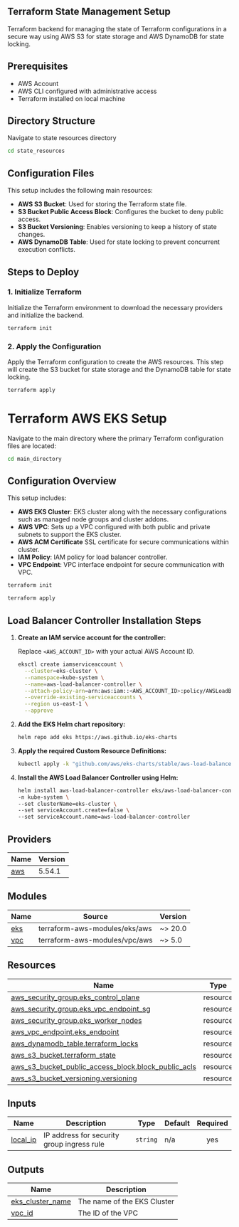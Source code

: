 <!-- BEGIN_TF_DOCS -->

## Terraform State Management Setup

Terraform backend for managing the state of Terraform configurations in a secure way using AWS S3 for state storage and AWS DynamoDB for state locking.

## Prerequisites

- AWS Account
- AWS CLI configured with administrative access
- Terraform installed on  local machine

## Directory Structure

Navigate to state resources directory
```sh
cd state_resources
```

## Configuration Files

This setup includes the following main resources:

- **AWS S3 Bucket**: Used for storing the Terraform state file.
- **S3 Bucket Public Access Block**: Configures the bucket to deny public access.
- **S3 Bucket Versioning**: Enables versioning to keep a history of state changes.
- **AWS DynamoDB Table**: Used for state locking to prevent concurrent execution conflicts.

## Steps to Deploy

### 1. Initialize Terraform

Initialize the Terraform environment to download the necessary providers and initialize the backend.

```sh
terraform init
```

### 2. Apply the Configuration

Apply the Terraform configuration to create the AWS resources. This step will create the S3 bucket for state storage and the DynamoDB table for state locking.

```sh
terraform apply
```


# Terraform AWS EKS Setup
Navigate to the main directory where the primary Terraform configuration files are located:

```sh
cd main_directory
```

## Configuration Overview

This setup includes:

- **AWS EKS Cluster**: EKS cluster along with the necessary configurations such as managed node groups and cluster addons.
- **AWS VPC**: Sets up a VPC configured with both public and private subnets to support the EKS cluster.
- **AWS ACM Certificate** SSL certificate for secure communications within cluster.
- **IAM Policy**: IAM policy for load balancer controller.
- **VPC Endpoint**: VPC interface endpoint for secure communication with VPC.


```sh
terraform init
```
```sh
terraform apply
```
## Load Balancer Controller Installation Steps

1. **Create an IAM service account for the controller:**

   Replace `<AWS_ACCOUNT_ID>` with your actual AWS Account ID.

   ```bash
   eksctl create iamserviceaccount \
     --cluster=eks-cluster \
     --namespace=kube-system \
     --name=aws-load-balancer-controller \
     --attach-policy-arn=arn:aws:iam::<AWS_ACCOUNT_ID>:policy/AWSLoadBalancerControllerPolicy \
     --override-existing-serviceaccounts \
     --region us-east-1 \
     --approve


2. **Add the EKS Helm chart repository:**

   ```bash 
   helm repo add eks https://aws.github.io/eks-charts

3. **Apply the required Custom Resource Definitions:**

   ```bash 
   kubectl apply -k "github.com/aws/eks-charts/stable/aws-load-balancer-controller//crds?ref=master"

3. **Install the AWS Load Balancer Controller using Helm:**

   ```bash
   helm install aws-load-balancer-controller eks/aws-load-balancer-controller \
   -n kube-system \
   --set clusterName=eks-cluster \
   --set serviceAccount.create=false \
   --set serviceAccount.name=aws-load-balancer-controller

## Providers

| Name | Version |
|------|---------|
| <a name="provider_aws"></a> [aws](#provider\_aws) | 5.54.1 |

## Modules

| Name | Source | Version |
|------|--------|---------|
| <a name="module_eks"></a> [eks](#module\_eks) | terraform-aws-modules/eks/aws | ~> 20.0 |
| <a name="module_vpc"></a> [vpc](#module\_vpc) | terraform-aws-modules/vpc/aws | ~> 5.0 |

## Resources

| Name | Type |
|------|------|
| [aws_security_group.eks_control_plane](https://registry.terraform.io/providers/hashicorp/aws/latest/docs/resources/security_group) | resource |
| [aws_security_group.eks_vpc_endpoint_sg](https://registry.terraform.io/providers/hashicorp/aws/latest/docs/resources/security_group) | resource |
| [aws_security_group.eks_worker_nodes](https://registry.terraform.io/providers/hashicorp/aws/latest/docs/resources/security_group) | resource |
| [aws_vpc_endpoint.eks_endpoint](https://registry.terraform.io/providers/hashicorp/aws/latest/docs/resources/vpc_endpoint) | resource |
| [aws_dynamodb_table.terraform_locks](https://registry.terraform.io/providers/hashicorp/aws/latest/docs/resources/dynamodb_table) | resource |
| [aws_s3_bucket.terraform_state](https://registry.terraform.io/providers/hashicorp/aws/latest/docs/resources/s3_bucket) | resource |
| [aws_s3_bucket_public_access_block.block_public_acls](https://registry.terraform.io/providers/hashicorp/aws/latest/docs/resources/s3_bucket_public_access_block) | resource |
| [aws_s3_bucket_versioning.versioning](https://registry.terraform.io/providers/hashicorp/aws/latest/docs/resources/s3_bucket_versioning) | resource |


## Inputs

| Name | Description | Type | Default | Required |
|------|-------------|------|---------|:--------:|
| <a name="input_local_ip"></a> [local\_ip](#input\_local\_ip) | IP address for security group ingress rule | `string` | n/a | yes |

## Outputs

| Name | Description |
|------|-------------|
| <a name="output_eks_cluster_name"></a> [eks\_cluster\_name](#output\_eks\_cluster\_name) | The name of the EKS Cluster |
| <a name="output_vpc_id"></a> [vpc\_id](#output\_vpc\_id) | The ID of the VPC |

<!-- END_TF_DOCS -->